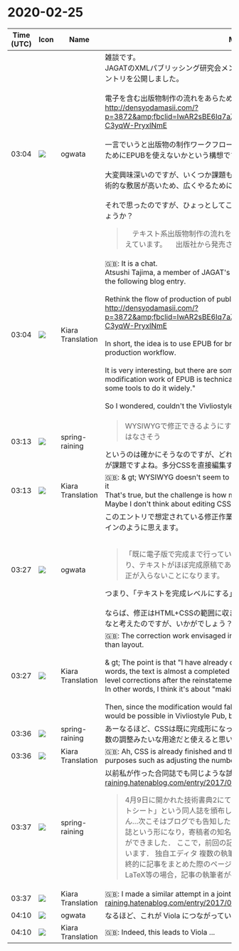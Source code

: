 # 2020-02-25

|Time (UTC)|Icon|Name|Message|
|---|---|---|---|
|03:04|![](https://avatars.slack-edge.com/2019-11-22/845042642576_070441337abaca9fb7b3_72.png)|ogwata|雑談です。<br>JAGATのXMLパブリッシング研究会メンバーの田嶋淳さんが、下記のようなブログエントリを公開しました。<br><br>電子を含む出版物制作の流れをあらためて考えてみる<br><http://densyodamasii.com/?p=3872&amp;fbclid=IwAR2sBE6Iq7aZuIj1KUQW0jY9gRKeHHODfaWMQ7spQ7JL-C3yqW-PryxlNmE><br><br>一言でいうと出版物の制作ワークフローにおいて、テキスト原稿のブラッシュアップのためにEPUBを使えないかという構想です。<br><br>大変興味深いのですが、いくつか課題もあり、その最大は「EPUBの修正作業は現状技術的な敷居が高いため、広くやるためには何らかのツールの開発が必要」とのこと。<br><br>それで思ったのですが、ひょっとしてこの用途にVivliostyle Pubが使えたりしないでしょうか？<br><blockquote>　テキスト系出版物制作の流れを電子を含めてあらためて最適化できないかと考えています。 　出版社から発売され</blockquote>|
|03:04|![](https://avatars.slack-edge.com/2019-08-21/732685848020_f3f20736795184660348_72.png)|Kiara Translation|🇬🇧: It is a chat.<br>Atsushi Tajima, a member of JAGAT's XML Publishing Study Group, has published the following blog entry.<br><br>Rethink the flow of production of publications, including electronics<br><http://densyodamasii.com/?p=3872&amp;fbclid=IwAR2sBE6Iq7aZuIj1KUQW0jY9gRKeHHODfaWMQ7spQ7JL-C3yqW-PryxlNmE><br><br>In short, the idea is to use EPUB for brushing up text manuscripts in a publication production workflow.<br><br>It is very interesting, but there are some issues, the biggest of which is that "the modification work of EPUB is technically difficult, so it is necessary to develop some tools to do it widely."<br><br>So I wondered, couldn't the Vivliostyle Pub be used for this purpose?|
|03:13|![](https://secure.gravatar.com/avatar/1ac180f0868137292905c311b5fff781.jpg?s=72&d=https%3A%2F%2Fa.slack-edge.com%2Fdf10d%2Fimg%2Favatars%2Fava_0021-72.png)|spring-raining|<blockquote>WYSIWYGで修正できるようにするなどという話でもなければそこまでの手間ではなさそう</blockquote>というのは確かにそうなのですが、どれくらいのレベルで修正作業をサポートすべきかが課題ですよね。多分CSSを直接編集するとかはあんまり考えてなさそうな気がします|
|03:13|![](https://avatars.slack-edge.com/2019-08-21/732685848020_f3f20736795184660348_72.png)|Kiara Translation|🇬🇧: &amp; gt; WYSIWYG doesn't seem to be a hassle unless it's a story that you can fix it<br>That's true, but the challenge is how much level you need to support your work. Maybe I don't think about editing CSS directly|
|03:27|![](https://avatars.slack-edge.com/2019-11-22/845042642576_070441337abaca9fb7b3_72.png)|ogwata|このエントリで想定されている修正作業は、レイアウトよりもむしろテキストの方がメインのように思えます。<br><br><blockquote>「既に電子版で完成まで行っている」というあたりがポイントになります。つまり、テキストがほぼ完成原稿であり、再校時以降でテキストレベルでの大きな修正が入らないことになります。</blockquote>つまり、「テキストを完成レベルにする」ためのものということだと思います。<br><br>ならば、修正はHTML+CSSの範囲に収まるでしょうから、Vivliostyle Pubでも可能かなと考えたのですが、いかがでしょう？|
|03:27|![](https://avatars.slack-edge.com/2019-08-21/732685848020_f3f20736795184660348_72.png)|Kiara Translation|🇬🇧: The correction work envisaged in this entry seems to be more textual rather than layout.<br><br>&amp; gt; The point is that "I have already completed the electronic version". In other words, the text is almost a completed manuscript, and there will be no major text-level corrections after the reinstatement.<br>In other words, I think it's about "making text a perfection level."<br><br>Then, since the modification would fall within the range of HTML + CSS, I thought it would be possible in Vivliostyle Pub, but how about?|
|03:36|![](https://secure.gravatar.com/avatar/1ac180f0868137292905c311b5fff781.jpg?s=72&d=https%3A%2F%2Fa.slack-edge.com%2Fdf10d%2Fimg%2Favatars%2Fava_0021-72.png)|spring-raining|あーなるほど、CSSは既に完成形になっていてテキスト側を修正するのですね！ ページ数の調整みたいな用途だと使えると思います|
|03:36|![](https://avatars.slack-edge.com/2019-08-21/732685848020_f3f20736795184660348_72.png)|Kiara Translation|🇬🇧: Ah, CSS is already finished and the text side is fixed! I think it can be used for purposes such as adjusting the number of pages|
|03:37|![](https://secure.gravatar.com/avatar/1ac180f0868137292905c311b5fff781.jpg?s=72&d=https%3A%2F%2Fa.slack-edge.com%2Fdf10d%2Fimg%2Favatars%2Fava_0021-72.png)|spring-raining|以前私が作った合同誌でも同じような試みをしました <https://spring-raining.hatenablog.com/entry/2017/04/12/194844><br><blockquote>4月9日に開かれた技術書典2にて，弊サークルpentapodは「チートシート・チートシート」という同人誌を頒布していました(またもや事後報告になりすみません…次こそはブログでも告知したい)． 今回は私の他にも4人の方が執筆する合同誌という形になり，寄稿者の知名度にもあやかって(？)13時半には完売することができました． ここで，前回の記事と同じくこの本の制作過程を紹介しようと思います． 独自エディタ 複数の執筆者が別々に記事を書く時の問題点の一つに，最終的に記事をまとめた際のページ数の把握が難しいという問題があります． LaTeX等の場合，記事の執筆者がページ数を確認したい場合ビルド環境を用意…</blockquote>|
|03:37|![](https://avatars.slack-edge.com/2019-08-21/732685848020_f3f20736795184660348_72.png)|Kiara Translation|🇬🇧: I made a similar attempt in a joint magazine I made before <https://spring-raining.hatenablog.com/entry/2017/04/12/194844>|
|04:10|![](https://avatars.slack-edge.com/2019-11-22/845042642576_070441337abaca9fb7b3_72.png)|ogwata|なるほど、これが Viola につながっていくのですね…。|
|04:10|![](https://avatars.slack-edge.com/2019-08-21/732685848020_f3f20736795184660348_72.png)|Kiara Translation|🇬🇧: Indeed, this leads to Viola ...|

